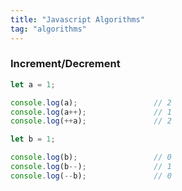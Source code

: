```yaml
---
title: "Javascript Algorithms"
tag: "algorithms"
---
```


### Increment/Decrement

```javascript
let a = 1;

console.log(a);                 // 2
console.log(a++);               // 1
console.log(++a);               // 2
```

```javascript
let b = 1;

console.log(b);                 // 0
console.log(b--);               // 1
console.log(--b);               // 0
```


<div class="console-output"></div>